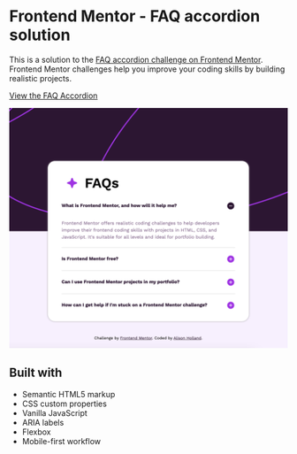 # Frontend Mentor - FAQ accordion solution

This is a solution to the [FAQ accordion challenge on Frontend Mentor](https://www.frontendmentor.io/challenges/faq-accordion-wyfFdeBwBz). Frontend Mentor challenges help you improve your coding skills by building realistic projects. 

[View the FAQ Accordion](https://alison-ah.github.io/faq-accordion-main/)
<br>

<img src="/assets/images/accordion.png" alt="preview image of FAQ Accordion">

## Built with
- Semantic HTML5 markup
- CSS custom properties
- Vanilla JavaScript
- ARIA labels
- Flexbox
- Mobile-first workflow
